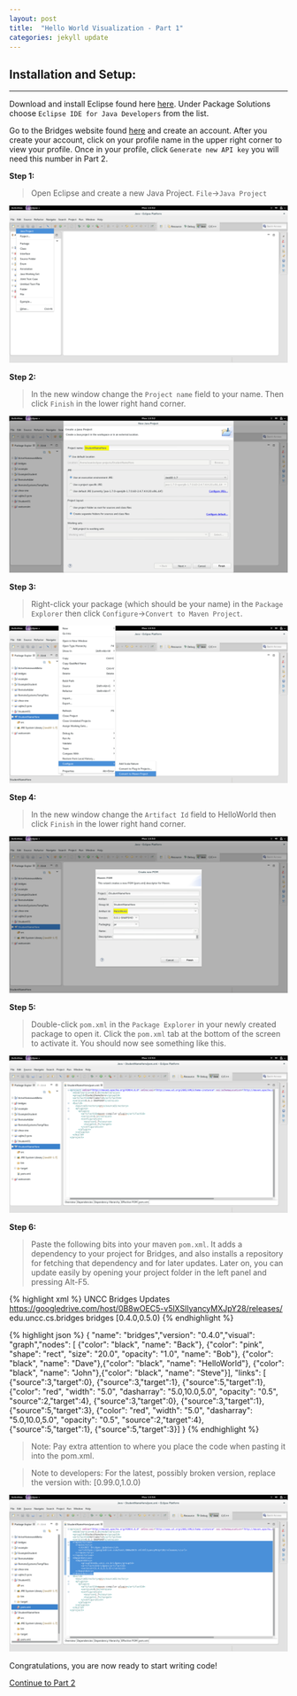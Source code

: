 ```yaml
---
layout: post
title:  "Hello World Visualization - Part 1"
categories: jekyll update
---
```


## Installation and Setup:

-----

Download and install Eclipse found here [here](https://www.eclipse.org/downloads/index-java8.php). Under Package Solutions choose `Eclipse IDE for Java Developers` from the list.

Go to the Bridges website found [here](http://bridges.cs.uncc.edu/login) and create an account. After you create your account, click on your profile name in the upper right corner to view your profile. Once in your profile, click `Generate new API key` you will need this number in Part 2.

**Step 1:**

> Open Eclipse and create a new Java Project. `File`->`Java Project`

![drawing](/images/screenshot_0.png)

**Step 2:**

> In the new window change the `Project name` field to your name. Then click `Finish` in the lower right hand corner.

![drawing](/images/screenshot_1.png)

**Step 3:**

> Right-click your package (which should be your name) in the `Package Explorer` then click `Configure`->`Convert to Maven Project`.

![drawing](/images/screenshot_2.png)

**Step 4:**

> In the new window change the `Artifact Id` field to HelloWorld then click `Finish` in the lower right hand corner.

![drawing](/images/screenshot_3.png)

**Step 5:**

> Double-click `pom.xml` in the `Package Explorer` in your newly created package to open it. Click the `pom.xml` tab at the bottom of the screen to activate it. You should now see something like this.

![drawing](/images/screenshot_4.png)

**Step 6:**

> Paste the following bits into your maven `pom.xml`. It adds a dependency to your
> project for Bridges, and also installs a repository for fetching that dependency
> and for later updates. Later on, you can update easily by opening your project folder
> in the left panel and pressing Alt-F5.

{% highlight xml %}
  <repositories>
    <repository>
      <id>UNCC Bridges Updates</id>
      <url>https://googledrive.com/host/0B8wOEC5-v5lXSlIyancyMXJpY28/releases/</url>
    </repository>
  </repositories>
  <dependencies>
  	<dependency>
  		<groupId>edu.uncc.cs.bridges</groupId>
  		<artifactId>bridges</artifactId>
  		<version>[0.4.0,0.5.0)</version>
  	</dependency>
  </dependencies>
{% endhighlight %}

{% highlight json %}
{
    "name": "bridges","version": "0.4.0","visual": "graph","nodes": [
        {"color": "black", "name": "Back"},
	{"color": "pink", "shape": "rect", "size": "20.0", "opacity": "1.0", "name": "Bob"},
	{"color": "black", "name": "Dave"},{"color": "black", "name": "HelloWorld"},
	{"color": "black", "name": "John"},{"color": "black", "name": "Steve"}],
	    "links": [
	        {"source":3,"target":0},
		{"source":3,"target":1},
		{"source":5,"target":1},
		{"color": "red", "width": "5.0", "dasharray": "5.0,10.0,5.0", "opacity": "0.5", "source":2,"target":4},
		{"source":3,"target":0},
		{"source":3,"target":1},
		{"source":5,"target":3},
		{"color": "red", "width": "5.0", "dasharray": "5.0,10.0,5.0", "opacity": "0.5", "source":2,"target":4},
		{"source":5,"target":1},
		{"source":5,"target":3}]
}
{% endhighlight %}

> Note: Pay extra attention to where you place the code when pasting it into the pom.xml.

> Note to developers: For the latest, possibly broken version, replace the version with:
> [0.99.0,1.0.0)

![drawing](/images/screenshot_5.png)

Congratulations, you are now ready to start writing code!

[Continue to Part 2](http://dismembered.github.io/jekyll/update/2014/06/23/HelloWorld-Tutorial_part2/)
